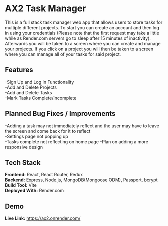 # AX2 Task Manager

This is a full stack task manager web app that allows users to store tasks for multiple different projects. To start you can create an account and then log in using your credentials (Please note that the first request may take a little while as Render.com servers go to sleep after 15 minutes of inactivity). Afterwards you will be taken to a screen where you can create and manage your projects. If you click on a project you will then be taken to a screen where you can manage all of your tasks for said project.

## Features

-Sign Up and Log In Functionality  
-Add and Delete Projects  
-Add and Delete Tasks  
-Mark Tasks Complete/Incomplete  

## Planned Bug Fixes / Improvements

-Adding a task may not immediately reflect and the user may have to leave the screen and come back for it to reflect  
-Settings page not popping up  
-Tasks complete not reflecting on home page
-Plan on adding a more responsive design  

## Tech Stack

**Frontend:** React, React Router, Redux  
**Backend:** Express, Node.js, MongoDB(Mongoose ODM), Passport, bcrypt  
**Build Tool:** Vite  
**Deployed With:** Render.com

## Demo

**Live Link:** https://ax2.onrender.com/ 
